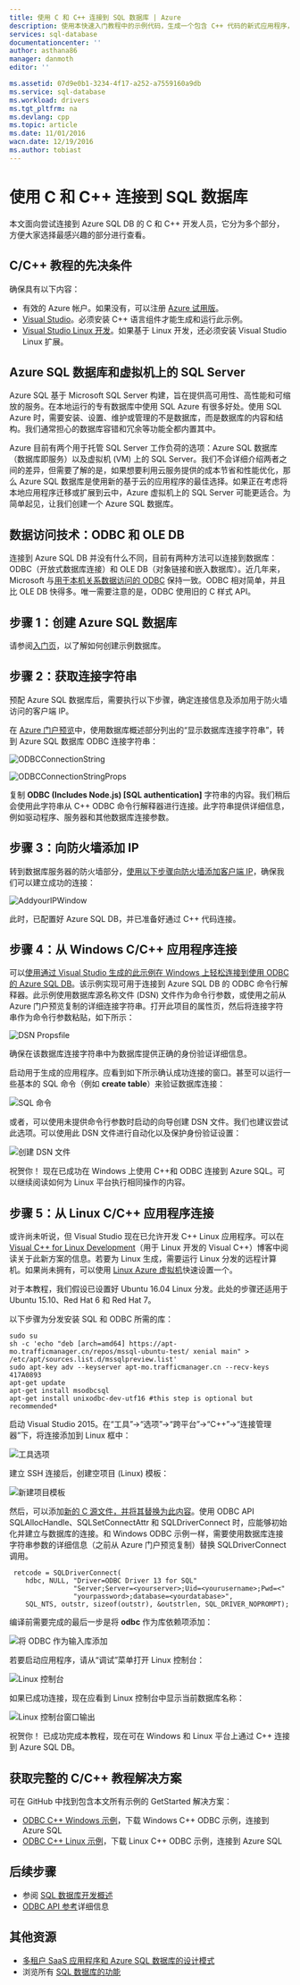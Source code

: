 ```yaml
---
title: 使用 C 和 C++ 连接到 SQL 数据库 | Azure
description: 使用本快速入门教程中的示例代码，生成一个包含 C++ 代码的新式应用程序，该应用程序由云中强大的关系数据库 Azure SQL 数据库提供支持。
services: sql-database
documentationcenter: ''
author: asthana86
manager: danmoth
editor: ''

ms.assetid: 07d9e0b1-3234-4f17-a252-a7559160a9db
ms.service: sql-database
ms.workload: drivers
ms.tgt_pltfrm: na
ms.devlang: cpp
ms.topic: article
ms.date: 11/01/2016
wacn.date: 12/19/2016
ms.author: tobiast
---
```


# 使用 C 和 C++ 连接到 SQL 数据库
本文面向尝试连接到 Azure SQL DB 的 C 和 C++ 开发人员，它分为多个部分，方便大家选择最感兴趣的部分进行查看。

## C/C++ 教程的先决条件
确保具有以下内容：

* 有效的 Azure 帐户。如果没有，可以注册 [Azure 试用版](https://www.azure.cn/pricing/1rmb-trial/)。
* [Visual Studio](https://www.visualstudio.com/downloads/)。必须安装 C++ 语言组件才能生成和运行此示例。
* [Visual Studio Linux 开发](https://visualstudiogallery.msdn.microsoft.com/725025cf-7067-45c2-8d01-1e0fd359ae6e)。如果基于 Linux 开发，还必须安装 Visual Studio Linux 扩展。

## <a id="AzureSQL"></a>Azure SQL 数据库和虚拟机上的 SQL Server
Azure SQL 基于 Microsoft SQL Server 构建，旨在提供高可用性、高性能和可缩放的服务。在本地运行的专有数据库中使用 SQL Azure 有很多好处。使用 SQL Azure 时，需要安装、设置、维护或管理的不是数据库，而是数据库的内容和结构。我们通常担心的数据库容错和冗余等功能全都内置其中。

Azure 目前有两个用于托管 SQL Server 工作负荷的选项：Azure SQL 数据库（数据库即服务）以及虚拟机 (VM) 上的 SQL Server。我们不会详细介绍两者之间的差异，但需要了解的是，如果想要利用云服务提供的成本节省和性能优化，那么 Azure SQL 数据库是使用新的基于云的应用程序的最佳选择。如果正在考虑将本地应用程序迁移或扩展到云中，Azure 虚拟机上的 SQL Server 可能更适合。为简单起见，让我们创建一个 Azure SQL 数据库。

## <a id="ODBC"></a>数据访问技术：ODBC 和 OLE DB
连接到 Azure SQL DB 并没有什么不同，目前有两种方法可以连接到数据库：ODBC（开放式数据库连接）和 OLE DB（对象链接和嵌入数据库）。近几年来，Microsoft 与[用于本机关系数据访问的 ODBC](https://blogs.msdn.microsoft.com/sqlnativeclient/2011/08/29/microsoft-is-aligning-with-odbc-for-native-relational-data-access/) 保持一致。ODBC 相对简单，并且比 OLE DB 快得多。唯一需要注意的是，ODBC 使用旧的 C 样式 API。

## <a id="Create"></a>步骤 1：创建 Azure SQL 数据库
请参阅[入门页](./sql-database-get-started.md)，以了解如何创建示例数据库。

## <a id="ConnectionString"></a>步骤 2：获取连接字符串
预配 Azure SQL 数据库后，需要执行以下步骤，确定连接信息及添加用于防火墙访问的客户端 IP。

在 [Azure 门户预览](https://portal.azure.cn/)中，使用数据库概述部分列出的“显示数据库连接字符串”，转到 Azure SQL 数据库 ODBC 连接字符串：

![ODBCConnectionString](./media/sql-database-develop-cplusplus-simple/azureportal.png)  

![ODBCConnectionStringProps](./media/sql-database-develop-cplusplus-simple/dbconnection.png)  

复制 **ODBC (Includes Node.js) [SQL authentication]** 字符串的内容。我们稍后会使用此字符串从 C++ ODBC 命令行解释器进行连接。此字符串提供详细信息，例如驱动程序、服务器和其他数据库连接参数。

## <a id="Firewall"></a>步骤 3：向防火墙添加 IP
转到数据库服务器的防火墙部分，[使用以下步骤向防火墙添加客户端 IP](./sql-database-configure-firewall-settings.md)，确保我们可以建立成功的连接：

![AddyourIPWindow](./media/sql-database-develop-cplusplus-simple/ip.png)  

此时，已配置好 Azure SQL DB，并已准备好通过 C++ 代码连接。

## <a id="Windows"></a>步骤 4：从 Windows C/C++ 应用程序连接
可以[使用通过 Visual Studio 生成的此示例在 Windows 上轻松连接到使用 ODBC 的 Azure SQL DB](https://github.com/Microsoft/VCSamples/tree/master/VC2015Samples/ODBC%20database%20sample%20%28windows%29)。该示例实现可用于连接到 Azure SQL DB 的 ODBC 命令行解释器。此示例使用数据库源名称文件 (DSN) 文件作为命令行参数，或使用之前从 Azure 门户预览复制的详细连接字符串。打开此项目的属性页，然后将连接字符串作为命令行参数粘贴，如下所示：

![DSN Propsfile](./media/sql-database-develop-cplusplus-simple/props.png)  

确保在该数据库连接字符串中为数据库提供正确的身份验证详细信息。

启动用于生成的应用程序。应看到如下所示确认成功连接的窗口。甚至可以运行一些基本的 SQL 命令（例如 **create table**）来验证数据库连接：

![SQL 命令](./media/sql-database-develop-cplusplus-simple/sqlcommands.png)  

或者，可以使用未提供命令行参数时启动的向导创建 DSN 文件。我们也建议尝试此选项。可以使用此 DSN 文件进行自动化以及保护身份验证设置：

![创建 DSN 文件](./media/sql-database-develop-cplusplus-simple/datasource.png)  

祝贺你！ 现在已成功在 Windows 上使用 C++和 ODBC 连接到 Azure SQL。可以继续阅读如何为 Linux 平台执行相同操作的内容。

## <a id="Linux"></a>步骤 5：从 Linux C/C++ 应用程序连接
或许尚未听说，但 Visual Studio 现在已允许开发 C++ Linux 应用程序。可以在 [Visual C++ for Linux Development](https://blogs.msdn.microsoft.com/vcblog/2016/03/30/visual-c-for-linux-development/)（用于 Linux 开发的 Visual C++）博客中阅读关于此新方案的信息。若要为 Linux 生成，需要运行 Linux 分发的远程计算机。如果尚未拥有，可以使用 [Linux Azure 虚拟机](../virtual-machines/virtual-machines-linux-quick-create-cli.md)快速设置一个。

对于本教程，我们假设已设置好 Ubuntu 16.04 Linux 分发。此处的步骤还适用于 Ubuntu 15.10、Red Hat 6 和 Red Hat 7。

以下步骤为分发安装 SQL 和 ODBC 所需的库：

```
sudo su
sh -c 'echo "deb [arch=amd64] https://apt-mo.trafficmanager.cn/repos/mssql-ubuntu-test/ xenial main" > /etc/apt/sources.list.d/mssqlpreview.list'
sudo apt-key adv --keyserver apt-mo.trafficmanager.cn --recv-keys 417A0893
apt-get update
apt-get install msodbcsql
apt-get install unixodbc-dev-utf16 #this step is optional but recommended*
```

启动 Visual Studio 2015。在“工具”->“选项”->“跨平台”->“C++”->“连接管理器”下，将连接添加到 Linux 框中：

![工具选项](./media/sql-database-develop-cplusplus-simple/tools.png)  

建立 SSH 连接后，创建空项目 (Linux) 模板：

![新建项目模板](./media/sql-database-develop-cplusplus-simple/template.png)  

然后，可以添加[新的 C 源文件，并将其替换为此内容](https://github.com/Microsoft/VCSamples/blob/master/VC2015Samples/ODBC%20database%20sample%20%28linux%29/odbcconnector/odbcconnector.c)。使用 ODBC API SQLAllocHandle、SQLSetConnectAttr 和 SQLDriverConnect 时，应能够初始化并建立与数据库的连接。和 Windows ODBC 示例一样，需要使用数据库连接字符串参数的详细信息（之前从 Azure 门户预览复制）替换 SQLDriverConnect 调用。

```
 retcode = SQLDriverConnect(
    hdbc, NULL, "Driver=ODBC Driver 13 for SQL"
                "Server;Server=<yourserver>;Uid=<yourusername>;Pwd=<"
                "yourpassword>;database=<yourdatabase>",
    SQL_NTS, outstr, sizeof(outstr), &outstrlen, SQL_DRIVER_NOPROMPT);
```

编译前需要完成的最后一步是将 **odbc** 作为库依赖项添加：

![将 ODBC 作为输入库添加](./media/sql-database-develop-cplusplus-simple/lib.png)  

若要启动应用程序，请从“调试”菜单打开 Linux 控制台：

![Linux 控制台](./media/sql-database-develop-cplusplus-simple/linuxconsole.png)  

如果已成功连接，现在应看到 Linux 控制台中显示当前数据库名称：

![Linux 控制台窗口输出](./media/sql-database-develop-cplusplus-simple/linuxconsolewindow.png)  

祝贺你！ 已成功完成本教程，现在可在 Windows 和 Linux 平台上通过 C++ 连接到 Azure SQL DB。

## <a id="GetSolution"></a>获取完整的 C/C++ 教程解决方案
可在 GitHub 中找到包含本文所有示例的 GetStarted 解决方案：

* [ODBC C++ Windows 示例](https://github.com/Microsoft/VCSamples/tree/master/VC2015Samples/ODBC%20database%20sample%20%28windows%29)，下载 Windows C++ ODBC 示例，连接到 Azure SQL
* [ODBC C++ Linux 示例](https://github.com/Microsoft/VCSamples/tree/master/VC2015Samples/ODBC%20database%20sample%20%28linux%29)，下载 Linux C++ ODBC 示例，连接到 Azure SQL

## 后续步骤
* 参阅 [SQL 数据库开发概述](./sql-database-develop-overview.md)
* [ODBC API 参考](https://msdn.microsoft.com/zh-cn/library/ms714562(v=vs.85).aspx)详细信息

## 其他资源
* [多租户 SaaS 应用程序和 Azure SQL 数据库的设计模式](./sql-database-design-patterns-multi-tenancy-saas-applications.md)
* 浏览所有 [SQL 数据库的功能](https://www.azure.cn/home/features/sql-database/)

<!---HONumber=Mooncake_1212_2016-->